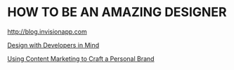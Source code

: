 # HOW TO BE AN AMAZING DESIGNER
http://blog.invisionapp.com

[Design with Developers in Mind](http://blog.invisionapp.com/design-with-developers-in-mind/)

[Using Content Marketing to Craft a Personal Brand](http://blog.invisionapp.com/content-marketing-personal-brand/)
